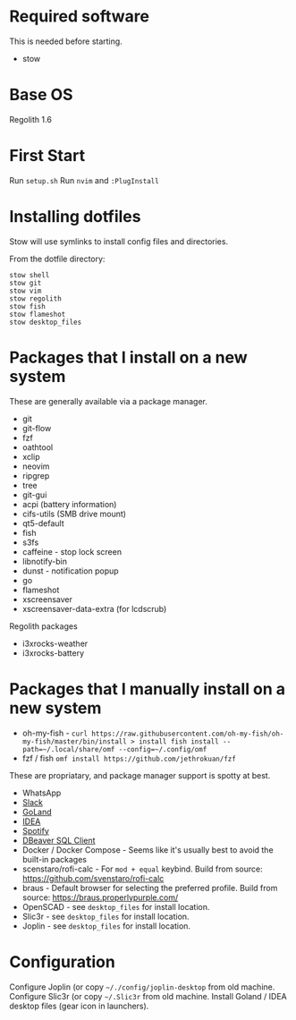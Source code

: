 # Required software

This is needed before starting.
* stow

# Base OS
Regolith 1.6

# First Start

Run `setup.sh`
Run `nvim` and `:PlugInstall`

# Installing dotfiles

Stow will use symlinks to install config files and directories.

From the dotfile directory:
```
stow shell
stow git
stow vim
stow regolith
stow fish
stow flameshot
stow desktop_files
```

# Packages that I install on a new system

These are generally available via a package manager.
* git
* git-flow
* fzf
* oathtool
* xclip
* neovim
* ripgrep
* tree
* git-gui
* acpi (battery information)
* cifs-utils (SMB drive mount)
* qt5-default
* fish
* s3fs
* caffeine - stop lock screen
* libnotify-bin
* dunst - notification popup
* go
* flameshot
* xscreensaver
* xscreensaver-data-extra (for lcdscrub)

Regolith packages
* i3xrocks-weather
* i3xrocks-battery

# Packages that I manually install on a new system

* oh-my-fish - `curl https://raw.githubusercontent.com/oh-my-fish/oh-my-fish/master/bin/install > install
fish install --path=~/.local/share/omf --config=~/.config/omf`
* fzf / fish `omf install https://github.com/jethrokuan/fzf`

These are propriatary, and package manager support is spotty at best.
* WhatsApp
* [Slack](https://slack.com/downloads/linux)
* [GoLand](https://www.jetbrains.com/go/download/#section=linux)
* [IDEA](https://www.jetbrains.com/idea/download/#section=linux)
* [Spotify](https://www.spotify.com/us/download/linux/)
* [DBeaver SQL Client]()
* Docker / Docker Compose - Seems like it's usually best to avoid the built-in packages
* scenstaro/rofi-calc - For `mod + equal` keybind. Build from source:  https://github.com/svenstaro/rofi-calc
* braus - Default browser for selecting the preferred profile. Build from source: https://braus.properlypurple.com/
* OpenSCAD - see `desktop_files` for install location.
* Slic3r - see `desktop_files` for install location.
* Joplin - see `desktop_files` for install location.

# Configuration

Configure Joplin (or copy `~/./config/joplin-desktop` from old machine.
Configure Slic3r (or copy `~/.Slic3r` from old machine.
Install Goland / IDEA desktop files (gear icon in launchers).
